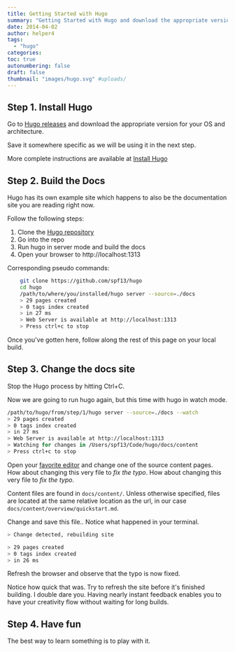 ```yaml
---
title: Getting Started with Hugo
summary: "Getting Started with Hugo and download the appropriate version for your OS and architecture."
date: 2014-04-02
author: helper4
tags:
  - "hugo"
categories:
toc: true
autonumbering: false
draft: false
thumbnail: "images/hugo.svg" #uploads/
---
```


## Step 1. Install Hugo

Go to [Hugo releases](https://github.com/spf13/hugo/releases) and download the
appropriate version for your OS and architecture.

Save it somewhere specific as we will be using it in the next step.

More complete instructions are available at [Install Hugo](https://gohugo.io/getting-started/installing/)

## Step 2. Build the Docs

Hugo has its own example site which happens to also be the documentation site
you are reading right now.

Follow the following steps:

1. Clone the [Hugo repository](https://github.com/spf13/hugo)
2. Go into the repo
3. Run hugo in server mode and build the docs
4. Open your browser to http://localhost:1313

Corresponding pseudo commands:

```bash
    git clone https://github.com/spf13/hugo
    cd hugo
    /path/to/where/you/installed/hugo server --source=./docs
    > 29 pages created
    > 0 tags index created
    > in 27 ms
    > Web Server is available at http://localhost:1313
    > Press ctrl+c to stop
```

Once you've gotten here, follow along the rest of this page on your local build.

## Step 3. Change the docs site

Stop the Hugo process by hitting Ctrl+C.

Now we are going to run hugo again, but this time with hugo in watch mode.

```bash
/path/to/hugo/from/step/1/hugo server --source=./docs --watch
> 29 pages created
> 0 tags index created
> in 27 ms
> Web Server is available at http://localhost:1313
> Watching for changes in /Users/spf13/Code/hugo/docs/content
> Press ctrl+c to stop
```

Open your [favorite editor](http://vim.spf13.com) and change one of the source
content pages. How about changing this very file to _fix the typo_. How about changing this very file to _fix the typo_.

Content files are found in `docs/content/`. Unless otherwise specified, files
are located at the same relative location as the url, in our case
`docs/content/overview/quickstart.md`.

Change and save this file.. Notice what happened in your terminal.

```bash
> Change detected, rebuilding site

> 29 pages created
> 0 tags index created
> in 26 ms
```

Refresh the browser and observe that the typo is now fixed.

Notice how quick that was. Try to refresh the site before it's finished building. I double dare you.
Having nearly instant feedback enables you to have your creativity flow without waiting for long builds.

## Step 4. Have fun

The best way to learn something is to play with it.
